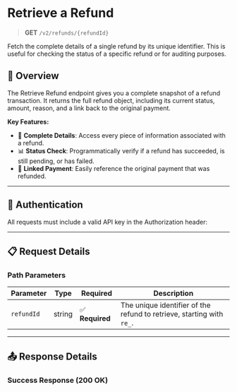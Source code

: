 # Retrieve a Refund

> **GET** `/v2/refunds/{refundId}`

Fetch the complete details of a single refund by its unique identifier. This is useful for checking the status of a specific refund or for auditing purposes.

## 🎯 Overview

The Retrieve Refund endpoint gives you a complete snapshot of a refund transaction. It returns the full refund object, including its current status, amount, reason, and a link back to the original payment.

**Key Features:**
- 🧾 **Complete Details**: Access every piece of information associated with a refund.
- 📊 **Status Check**: Programmatically verify if a refund has succeeded, is still pending, or has failed.
- 🔗 **Linked Payment**: Easily reference the original payment that was refunded.

---

## 🔐 Authentication

All requests must include a valid API key in the Authorization header:

---

## 📋 Request Details

### Path Parameters

| Parameter  | Type   | Required       | Description                                                              |
|------------|--------|----------------|--------------------------------------------------------------------------|
| `refundId` | string | ✅ **Required** | The unique identifier of the refund to retrieve, starting with `re_`. |

---

## 📤 Response Details

### Success Response (200 OK)
